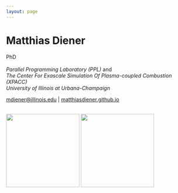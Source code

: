 ```yaml
---
layout: page
---
```


# **Matthias Diener**
PhD<br><br>
*Parallel Programming Laboratory (PPL)* and<br>
*The Center For Exascale Simulation Of Plasma-coupled Combustion (XPACC)* <br>
*University of Illinois at Urbana-Champaign*<br>

<a href="mailto:mdiener@illinois.edu">mdiener@illinois.edu</a> \| <a href="https://matthiasdiener.github.io">matthiasdiener.github.io</a> <br>

<br>

<img src="https://charm.cs.illinois.edu/images/header_ppllogo.png" width="200px">
<img src="http://illinois.edu/assets/img/branding/wordmark_vertical.png" width="200px">

<!-- QR code -->
<!-- TU Berlin pic -->
<!-- UFRGS pic -->
